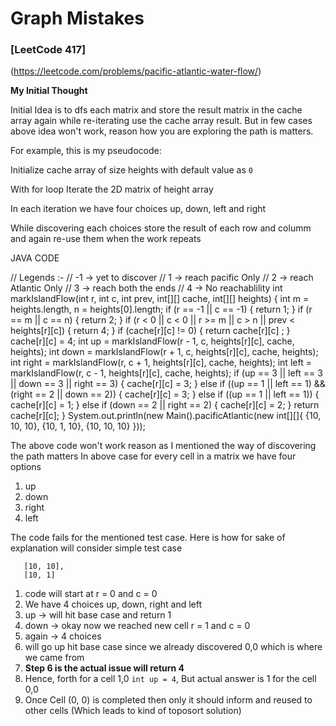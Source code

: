 # Graph Mistakes

### [LeetCode 417]
(https://leetcode.com/problems/pacific-atlantic-water-flow/)

**My Initial Thought**

Initial Idea is to dfs each matrix and store the result matrix in the cache array
again while re-iterating use the cache array result. But in few cases above idea won't work,
reason how you are exploring the path is matters.

For example, this is my pseudocode:

<procedure title="Pseudo Code" id="pseudo-code-procedure">
    <step>
        <p>Initialize cache array of size heights with default value as <code>0</code></p>
    </step>
    <step>
        <p>With for loop Iterate the 2D matrix of height array </p>
    </step>
    <step>
        <p>In each iteration we have four choices up, down, left and right</p>
    </step>
    <step>
        <p>
        While discovering each choices store the result of each row and columm and again re-use them when the work repeats
        </p>
    </step>
</procedure>

JAVA CODE


<tabs>
    <tab title="Java 8">
        <code-block lang="java">
            // Legends :-
            // -1 -> yet to discover
            // 1 -> reach pacific Only
            // 2 -> reach Atlantic Only
            // 3 -> reach both the ends
            // 4 -> No reachablility
    int markIslandFlow(int r, int c, int prev, int[][] cache, int[][] heights) {
        int m = heights.length, n = heights[0].length;
        if (r == -1 || c == -1) {
            return 1;
        }
        if (r == m || c == n) {
            return 2;
        }
        if (r < 0 || c < 0 || r >= m || c > n || prev < heights[r][c]) {
            return 4;
        }
        if (cache[r][c] != 0) {
            return cache[r][c] ;
        }
        cache[r][c] = 4;
        int up = markIslandFlow(r - 1, c, heights[r][c], cache, heights);
        int down = markIslandFlow(r + 1, c, heights[r][c], cache, heights);
        int right = markIslandFlow(r, c + 1, heights[r][c], cache, heights);
        int left = markIslandFlow(r, c - 1, heights[r][c], cache, heights);
        if (up == 3 || left == 3 || down == 3 || right == 3) {
            cache[r][c] = 3;
        } else if ((up == 1 || left == 1) && (right == 2 || down == 2)) {
            cache[r][c] = 3;
        } else if ((up == 1 || left == 1)) {
            cache[r][c] = 1;
        } else if (down == 2 || right == 2) {
            cache[r][c] = 2;
        }
        return cache[r][c];
    }
        </code-block>
    </tab>
    <tab title="Test case ">
        <code-block lang=java>
        System.out.println(new Main().pacificAtlantic(new int[][]{
                {10, 10, 10},
                {10, 1, 10},
                {10, 10, 10}
        }));
        </code-block>
    </tab>
</tabs>

The above code won't work reason as I mentioned the way of discovering the path matters
In above case for every cell in a matrix we have four options

1. up
2. down
3. right
4. left

The code fails for the mentioned test case. Here is how for sake of explanation will consider
simple test case

       [10, 10],
       [10, 1]

1. code will start at r = 0 and c = 0
2. We have 4 choices up, down, right and left
3. up -> will hit base case and return 1
4. down -> okay now we reached new cell r = 1 and c = 0
5. again -> 4 choices 
6. will go up hit base case since we already discovered 0,0 which is where we came from
7. **Step 6 is the actual issue will return 4**
8. Hence, forth for a cell 1,0 `int up = 4`, But actual answer is 1 for the cell 0,0
9. Once  Cell (0, 0) is completed then only it should inform and reused to other cells (Which leads to kind of toposort solution)




